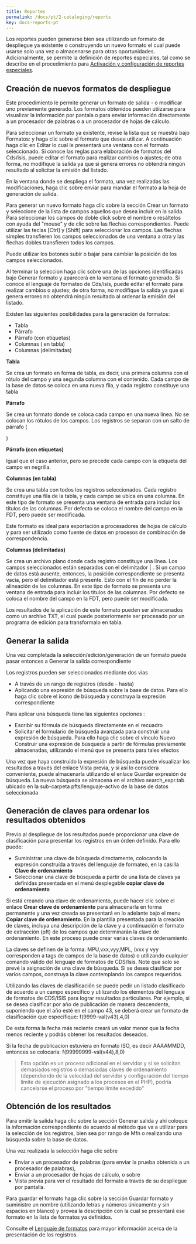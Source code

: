 ```yaml
---
title: Reportes
permalink: /docs/pt/2-cataloging/reports
key: docs-reports-pt
---
```


Los reportes pueden generarse bien sea utilizando un formato de despliegue ya existente o construyendo un nuevo formato el cual puede usarse solo una vez o almacenarse para otras oportunidades. Adicionalmente, se permite la definición de reportes especiales, tal como se describe en el procedimiento para [Activación y configuración de reportes especiales](http://abcdwiki.net/Activación_y_configuración_de_reportes_especiales).

## Creación de nuevos formatos de despliegue

Este procedimiento le permite generar un formato de salida - o modificar uno previamente generado. Los formatos obtenidos pueden utiizarse para visualizar la información por pantala o para enviar información directamente a un procesador de palabras o a un procesador de hojas de cálculo.

Para seleccionar un formato ya existente, revise la lista que se muestra bajo Formatos: y haga clic sobre el formato que desea utilizar. A continuación haga clic en Editar lo cual le presentará una ventana con el formato seleccionado. Si conoce las reglas para elaboración de formatos del Cds/isis, puede editar el formato para realizar cambios o ajustes; de otra forma, no modifique la salida ya que si genera errores no obtendrá ningún resultado al solicitar la emisión del listado.

En la ventana donde se despliega el formato, una vez realizadas las modificaciones, haga clic sobre enviar para mandar el formato a la hoja de generación de salida.

Para generar un nuevo formato haga clic sobre la sección Crear un formato y seleccione de la lista de campos aquellos que desea incluir en la salida. Para seleccionar los campos de doble click sobre el nombre o resáltelos con ayuda del "mouse" y de clic sobre las flechas correspondientes. Puede utilizar las teclas [Ctrl] y [Shift] para seleccionar los campos. Las flechas simples transfieren los campos seleccionados de una ventana a otra y las flechas dobles transfieren todos los campos.

Puede utilizar los botones subir o bajar para cambiar la posición de los campos seleccionados.

Al terminar la seleccion haga clic sobre una de las opciones identificadas bajo Generar formato y aparecerá en la ventana el formato generado. Si conoce el lenguaje de formateo de Cds/isis, puede editar el formato para realizar cambios o ajustes; de otra forma, no modifique la salida ya que si genera errores no obtendrá ningún resultado al ordenar la emisión del listado.

Existen las siguientes posibilidades para la generación de formatos:

- Tabla
- Párrafo
- Párrafo (con etiquetas)
- Columnas ( en tabla)
- Columnas (delimitadas)


**Tabla**

Se crea un formato en forma de tabla, es decir, una primera columna con el rótulo del campo y una segunda columna con el contenido. Cada campo de la base de datos se coloca en una nueva fila, y cada registro constituye una tabla


**Párrafo**

Se crea un formato donde se coloca cada campo en una nueva línea. No se colocan los rótulos de los campos. Los registros se separan con un salto de párrafo (<P>)


**Párrafo (con etiquetas)**

Igual que el caso anterior, pero se precede cada campo con la etiqueta del campo en negrilla.


**Columnas (en tabla)**

Se crea una tabla con todos los registros seleccionados. Cada registro constituye una fila de la tabla, y cada campo se ubica en una columna. En este tipo de formato se presenta una ventana de entrada para incluir los títulos de las columnas. Por defecto se coloca el nombre del campo en la FDT, pero puede ser modificada.

Este formato es ideal para exportación a procesadores de hojas de cálculo y para ser utilizado como fuente de datos en procesos de combinación de correspondencia.


**Columnas (delimitadas)**

Se crea un archivo plano donde cada registro constituye una línea. Los campos seleccionados están separados con el delimitador | . Si un campo de datos está ausente, entonces, la posición correspondiente se presenta vacía, pero el delimitador está presente. Esto con el fin de no perder la alineación de las columnas. En este tipo de formato se presenta una ventana de entrada para incluir los títulos de las columnas. Por defecto se coloca el nombre del campo en la FDT, pero puede ser modificada.

Los resultados de la aplicación de este formato pueden ser almacenados como un archivo TXT, el cual puede posteriormente ser procesado por un programa de edición para transformalo en tabla.



## Generar la salida

Una vez completada la selección/edición/generación de un formato puede pasar entonces a Generar la salida correspondiente

Los registros pueden ser seleccionados mediante dos vias

- A través de un rango de registros (desde - hasta)
- Aplicando una expresión de búsqueda sobre la base de datos. Para ello haga clic sobre el ícono de búsqueda y construya la expresión correspondiente

Para aplicar una búsqueda tiene las siguientes opciones :

- Escribir su fórmula de búsqueda directamente en el recuadro
- Solicitar el formulario de búsqueda avanzada para construir una expresión de búsqueda. Para ello haga clic sobre el vínculo Nuevo Construir una expresión de búsqueda a partir de fórmulas previamente almacenadas, utilizando el menú que se presenta para tales efectos

Una vez que haya construído la expresión de búsqueda puede visualizar los resultados a través del enlace Vista previa, y si así lo considera conveniente, puede almacenarla utilizando el enlace Guardar expresión de búsqueda. La nueva búsqueda se almacena en el archivo search_expr.tab ubicado en la sub-carpeta pfts/lenguaje-activo de la base de datos seleccionada



## Generación de claves para ordenar los resultados obtenidos

Previo al despliegue de los resultados puede proporcionar una clave de clasificación para presentar los registros en un órden definido. Para ello puede:

- Suministrar una clave de búsqueda directamente, colocando la expresión construída a través del lenguaje de formateo, en la casilla **Clave de ordenamiento**
- Seleccionar una clave de búsqueda a partir de una lista de claves ya definidas presentada en el menú desplegable **copiar clave de ordenamiento**

Si está creando una clave de ordenamiento, puede hacer clic sobre el enlace **Crear clave de ordenamiento** para almacenarla en forma permanente y una vez creada se presentará en lo adelante bajo el menu **Copiar clave de ordenamiento**. En la plantilla presentada para la creación de claves, incluya una descripción de la clave y a continuación el formato de extracción (pft) de los campos que determinarán la clave de ordenamiento. En este proceso puede crear varias claves de ordenamiento.

La claves se definen de la forma: MPU,vxx,vyy,MPL, (vxx y vyy corresponden a tags de campos de la base de datos) o utilizando cualquier comando válido del lenguaje de formatos de CDS/Isis. Note que solo se prevé la asignación de una clave de búsqueda. Si se desea clasificar por varios campos, construya la clave contemplando los campos requeridos.

Utilizando las claves de clasificación se puede pedir un listado clasificado de acuerdo a un campo específico y utilizando los elementos del lenguaje de formatos de CDS/ISIS para lograr resultados particulares. Por ejemplo, si se desea clasificar por año de publicación de manera descendente, suponiendo que el año esté en el campo 43, se deberá crear un formato de clasificación que especifique: f(9999-val(v43),4,0)

De esta forma la fecha más reciente creará un valor menor que la fecha menos reciente y podrás obtener los resultados deseados.

Si la fecha de publicacion estuviera en formato ISO, es decir AAAAMMDD, entonces se colocaría: f(99999999-val(v44),8,0)

> Esta opción es un proceso  adicional en el servidor y si se solicitan demasiados registros o demasiadas claves de ordenamiento (dependiendo de la velocidad del servidor y configuración del tiempo límite de ejecución asignado a los procesos en el PHP), podría  cancelarse el proceso por "tiempo límite excedido"



## Obtención de los resultados

Para emitir la salida haga clic sobre la sección Generar salida y ahí coloque la información correspondiente de acuerdo al método que va a utilizar para la selección de los registros, bien sea por rango de Mfn o realizando una búsqueda sobre la base de datos.

Una vez realizada la selección haga clic sobre

- Enviar a un procesador de palabras (para enviar la prueba obtenida a un procesador de palabras),
- Enviar a un procesador de hojas de cálculo, o sobre
- Vista previa para ver el resultado del formato a través de su despliegue por pantalla.

Para guardar el formato haga clic sobre la sección Guardar formato y suministre un nombre (utilizando letras y números únicamente y sin espacios en blanco) y provea la descripción con la cual se presentará ese formato en la lista de formatos ya definidos.

Consulte el [Lenguaje de formatos](http://abcdwiki.net/Lenguaje_de_formatos) para mayor información acerca de la presentación de los registros.